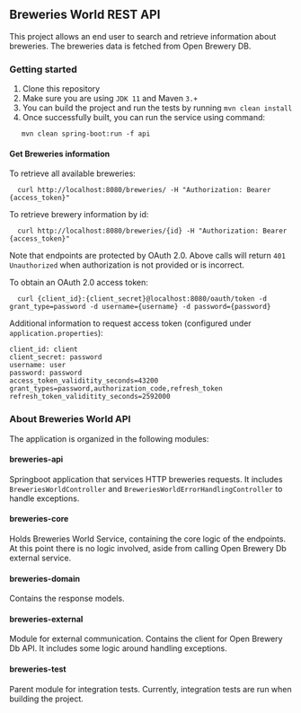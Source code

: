 ## Breweries World REST API
This project allows an end user to search and retrieve information about breweries. The breweries data is fetched from Open Brewery DB.

### Getting started
1. Clone this repository
2. Make sure you are using `JDK 11` and Maven `3.+`
3. You can build the project and run the tests by running `mvn clean install`
4. Once successfully built, you can run the service using command:
```
   mvn clean spring-boot:run -f api
```

#### Get Breweries information
To retrieve all available breweries:
```
  curl http://localhost:8080/breweries/ -H "Authorization: Bearer {access_token}"
```

To retrieve brewery information by id:
```
  curl http://localhost:8080/breweries/{id} -H "Authorization: Bearer {access_token}"
```

Note that endpoints are protected by OAuth 2.0. Above calls will return `401 Unauthorized` when authorization is not provided or is incorrect.

To obtain an OAuth 2.0 access token:
```
  curl {client_id}:{client_secret}@localhost:8080/oauth/token -d grant_type=password -d username={username} -d password={password}
```

Additional information to request access token (configured under `application.properties`):
```
client_id: client
client_secret: password
username: user
password: password
access_token_validitity_seconds=43200
grant_types=password,authorization_code,refresh_token
refresh_token_validitity_seconds=2592000
```

### About Breweries World API
The application is organized in the following modules:

#### breweries-api
Springboot application that services HTTP breweries requests. It includes `BreweriesWorldController` and `BreweriesWorldErrorHandlingController` to handle exceptions.

#### breweries-core
Holds Breweries World Service, containing the core logic of the endpoints. At this point there is no logic involved, aside from calling Open Brewery Db external service.

#### breweries-domain
Contains the response models.

#### breweries-external
Module for external communication. Contains the client for Open Brewery Db API. It includes some logic around handling exceptions.

#### breweries-test
Parent module for integration tests. Currently, integration tests are run when building the project.
